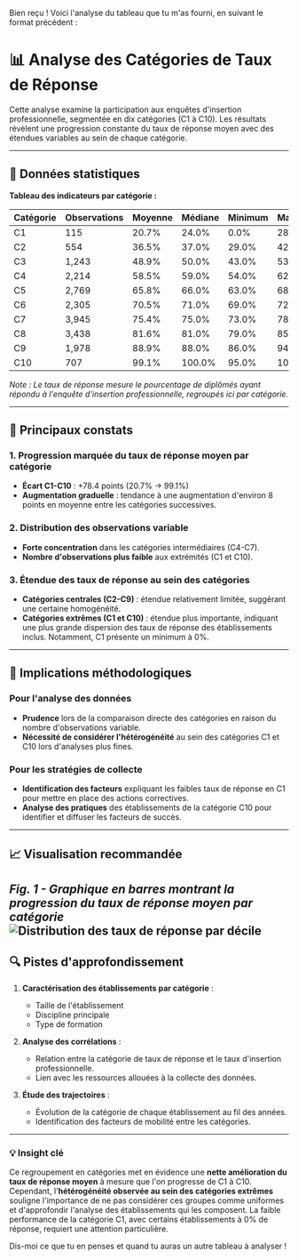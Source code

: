 Bien reçu \! Voici l'analyse du tableau que tu m'as fourni, en suivant le format précédent :

# 📊 Analyse des Catégories de Taux de Réponse

Cette analyse examine la participation aux enquêtes d'insertion professionnelle, segmentée en dix catégories (C1 à C10). Les résultats révèlent une progression constante du taux de réponse moyen avec des étendues variables au sein de chaque catégorie.

-----

## 🔢 Données statistiques

**Tableau des indicateurs par catégorie :**

| Catégorie | Observations | Moyenne | Médiane | Minimum | Maximum |
|-----------|--------------|---------|---------|---------|---------|
| C1        | 115          | 20.7%   | 24.0%   | 0.0%    | 28.0%   |
| C2        | 554          | 36.5%   | 37.0%   | 29.0%   | 42.0%   |
| C3        | 1,243        | 48.9%   | 50.0%   | 43.0%   | 53.0%   |
| C4        | 2,214        | 58.5%   | 59.0%   | 54.0%   | 62.0%   |
| C5        | 2,769        | 65.8%   | 66.0%   | 63.0%   | 68.0%   |
| C6        | 2,305        | 70.5%   | 71.0%   | 69.0%   | 72.0%   |
| C7        | 3,945        | 75.4%   | 75.0%   | 73.0%   | 78.0%   |
| C8        | 3,438        | 81.6%   | 81.0%   | 79.0%   | 85.0%   |
| C9        | 1,978        | 88.9%   | 88.0%   | 86.0%   | 94.0%   |
| C10       | 707          | 99.1%   | 100.0%  | 95.0%   | 100.0%  |

*Note : Le taux de réponse mesure le pourcentage de diplômés ayant répondu à l'enquête d'insertion professionnelle, regroupés ici par catégorie.*

-----

## 🎯 Principaux constats

### 1\. Progression marquée du taux de réponse moyen par catégorie

  - **Écart C1-C10** : +78.4 points (20.7% → 99.1%)
  - **Augmentation graduelle** : tendance à une augmentation d'environ 8 points en moyenne entre les catégories successives.

### 2\. Distribution des observations variable

  - **Forte concentration** dans les catégories intermédiaires (C4-C7).
  - **Nombre d'observations plus faible** aux extrémités (C1 et C10).

### 3\. Étendue des taux de réponse au sein des catégories

  - **Catégories centrales (C2-C9)** : étendue relativement limitée, suggérant une certaine homogénéité.
  - **Catégories extrêmes (C1 et C10)** : étendue plus importante, indiquant une plus grande dispersion des taux de réponse des établissements inclus. Notamment, C1 présente un minimum à 0%.

-----

## 🏫 Implications méthodologiques

### Pour l'analyse des données

  - **Prudence** lors de la comparaison directe des catégories en raison du nombre d'observations variable.
  - **Nécessité de considérer l'hétérogénéité** au sein des catégories C1 et C10 lors d'analyses plus fines.

### Pour les stratégies de collecte

  - **Identification des facteurs** expliquant les faibles taux de réponse en C1 pour mettre en place des actions correctives.
  - **Analyse des pratiques** des établissements de la catégorie C10 pour identifier et diffuser les facteurs de succès.

-----

## 📈 Visualisation recommandée

*Fig. 1 - Graphique en barres montrant la progression du taux de réponse moyen par catégorie*
![Distribution des taux de réponse par décile](chemin/vers/taux_reponse_deciles.png)  
-----

## 🔍 Pistes d'approfondissement

1.  **Caractérisation des établissements par catégorie** :

      - Taille de l'établissement
      - Discipline principale
      - Type de formation

2.  **Analyse des corrélations** :

      - Relation entre la catégorie de taux de réponse et le taux d'insertion professionnelle.
      - Lien avec les ressources allouées à la collecte des données.

3.  **Étude des trajectoires** :

      - Évolution de la catégorie de chaque établissement au fil des années.
      - Identification des facteurs de mobilité entre les catégories.

-----

### 💡 Insight clé

Ce regroupement en catégories met en évidence une **nette amélioration du taux de réponse moyen** à mesure que l'on progresse de C1 à C10. Cependant, l'**hétérogénéité observée au sein des catégories extrêmes** souligne l'importance de ne pas considérer ces groupes comme uniformes et d'approfondir l'analyse des établissements qui les composent. La faible performance de la catégorie C1, avec certains établissements à 0% de réponse, requiert une attention particulière.

Dis-moi ce que tu en penses et quand tu auras un autre tableau à analyser \!